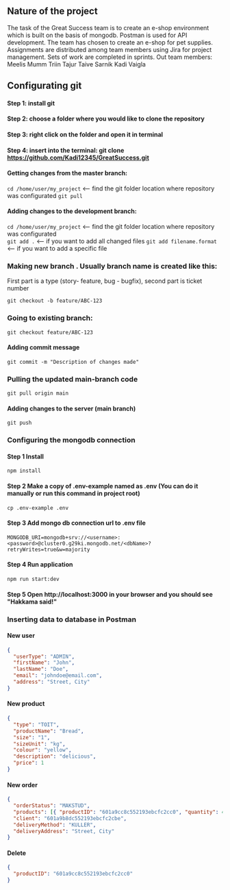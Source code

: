 ## Nature of the project

The task of the Great Success team is to create an e-shop environment which is built on the basis of mongodb. Postman is used for API development. The team has chosen to create an e-shop for pet supplies. Assignments are distributed among team members using Jira for project management. Sets of work are completed in sprints.
Out team members:
Meelis Mumm
Triin Tajur
Taive Sarnik
Kadi Vaigla

## Configurating git

#### Step 1: install git

#### Step 2: choose a folder where you would like to clone the repository

#### Step 3: right click on the folder and open it in terminal

#### Step 4: insert into the terminal: git clone https://github.com/Kadi12345/GreatSuccess.git

#### Getting changes from the master branch:

`cd /home/user/my_project` <-- find the git folder location where repository was configurated
`git pull`

#### Adding changes to the development branch:

`cd /home/user/my_project` <-- find the git folder location where repository was configurated<br>
`git add .` <-- if you want to add all changed files
`git add filename.format` <-- if you want to add a specific file

### Making new branch . Usually branch name is created like this:

First part is a type (story- feature, bug - bugfix),
second part is ticket number

`git checkout -b feature/ABC-123`

### Going to existing branch:

`git checkout feature/ABC-123`

#### Adding commit message

`git commit -m "Description of changes made"`

### Pulling the updated main-branch code

`git pull origin main`

#### Adding changes to the server (main branch)

`git push`

### Configuring the mongodb connection

#### Step 1 Install

`npm install`

#### Step 2 Make a copy of .env-example named as .env (You can do it manually or run this command in project root)

`cp .env-example .env`

#### Step 3 Add mongo db connection url to .env file

`MONGODB_URI=mongodb+srv://<username>:<password>@cluster0.g29ki.mongodb.net/<dbName>?retryWrites=true&w=majority`

#### Step 4 Run application

`npm run start:dev`

#### Step 5 Open http://localhost:3000 in your browser and you should see "Hakkama said!"

### Inserting data to database in Postman

#### New user

```json
{
  "userType": "ADMIN",
  "firstName": "John",
  "lastName": "Doe",
  "email": "johndoe@email.com",
  "address": "Street, City"
}
```

#### New product

```json New Product
{
  "type": "TOIT",
  "productName": "Bread",
  "size": "1",
  "sizeUnit": "kg",
  "colour": "yellow",
  "description": "delicious",
  "price": 1
}
```

#### New order

```json New Order
{
  "orderStatus": "MAKSTUD",
  "products": [{ "productID": "601a9cc8c552193ebcfc2cc0", "quantity": 4 }],
  "client": "601a9b8dc552193ebcfc2cbe",
  "deliveryMethod": "KULLER",
  "deliveryAddress": "Street, City"
}
```

#### Delete

```json Delete
{
  "productID": "601a9cc8c552193ebcfc2cc0"
}
```
